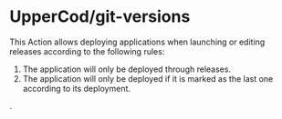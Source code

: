 # UpperCod/git-versions

This Action allows deploying applications when launching or editing releases according to the following rules:

1. The application will only be deployed through releases.
2. The application will only be deployed if it is marked as the last one according to its deployment.

.
